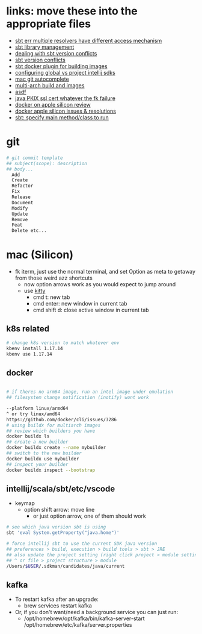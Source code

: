 # links: move these into the appropriate files

- [sbt err multiple resolvers have different access mechanism](https://stackoverflow.com/questions/29802766/multiple-resolvers-having-different-access-mechanism-configured-with-same-name)
- [sbt library management](https://www.scala-sbt.org/1.x/docs/Library-Management.html)
- [dealing with sbt version conflicts](https://stackoverflow.com/questions/45531198/warnings-while-building-scala-spark-project-with-sbt)
- [sbt version conflicts](https://www.scala-lang.org/blog/2021/02/16/preventing-version-conflicts-with-versionscheme.html)
- [sbt docker plugin for building images](https://www.scala-sbt.org/sbt-native-packager/formats/docker.html)
- [configuring global vs project intellij sdks](https://stackoverflow.com/questions/31506278/unable-to-set-project-sdk-in-intellij)
- [mac git autocomplete](https://www.macinstruct.com/tutorials/how-to-enable-git-tab-autocomplete-on-your-mac/)
- [multi-arch build and images](https://docs.docker.com/desktop/multi-arch/)
- [asdf](https://asdf-vm.com/guide/introduction.html)
- [java PKIX ssl cert whatever the fk failure](https://stackoverflow.com/questions/9619030/resolving-javax-net-ssl-sslhandshakeexception-sun-security-validator-validatore)
- [docker on apple silicon review](https://earthly.dev/blog/using-apple-silicon-m1-as-a-cloud-engineer-two-months-in/)
- [docker apple silicon issues & resolutions](https://pythonspeed.com/articles/docker-build-problems-mac/)
- [sbt: specify main method/class to run](https://alvinalexander.com/scala/sbt-how-specify-main-method-class-to-run-in-project/)
# git

```sh
# git commit template
## subject(scope): description
## body...
  Add
  Create
  Refactor
  Fix
  Release
  Document
  Modify
  Update
  Remove
  Feat
  Delete etc...

```

# mac (Silicon)

- fk iterm, just use the normal terminal, and set Option as meta to getaway from those weird azz shortcuts
  - now option arrows work as you would expect to jump around
  - use [kitty](https://sw.kovidgoyal.net/kitty/overview/#tabs-and-windows)
    - cmd t: new tab
    - cmd enter: new window in current tab
    - cmd shift d: close active window in current tab

## k8s related

```sh
# change k8s version to match whatever env
kbenv install 1.17.14
kbenv use 1.17.14


```

## docker

```sh

# if theres no arm64 image, run an intel image under emulation
## filesystem change notification (inotify) wont work

--platform linux/armd64
^ or try linux/amd64
https://github.com/docker/cli/issues/3286
# using buildx for multiarch images
## review which builders you have
docker buildx ls
## create a new builder
docker buildx create --name mybuilder
## switch to the new builder
docker buildx use mybuilder
## inspect your builder
docker buildx inspect --bootstrap
```

## intellij/scala/sbt/etc/vscode

- keymap
  - option shift arrow: move line
    - or just option arrow, one of them should work

```sh
# see which java version sbt is using
sbt 'eval System.getProperty("java.home")'

# force intellij sbt to use the current SDK java version
## preferences > build, execution > build tools > sbt > JRE
## also update the project setting (right click project > module settings)
## ^ or file > project structure > module
/Users/$USER/.sdkman/candidates/java/current

```

## kafka

- To restart kafka after an upgrade:
  - brew services restart kafka
- Or, if you don't want/need a background service you can just run:
  - /opt/homebrew/opt/kafka/bin/kafka-server-start /opt/homebrew/etc/kafka/server.properties
